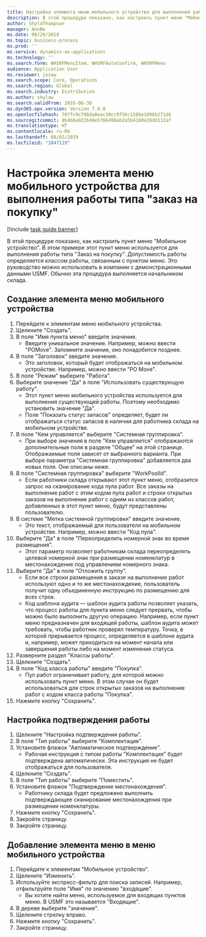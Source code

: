 ```yaml
---
title: Настройка элемента меню мобильного устройства для выполнения работы типа "заказ на покупку"
description: В этой процедуре показано, как настроить пункт меню "Мобильное устройство".
author: ShylaThompson
manager: AnnBe
ms.date: 08/29/2018
ms.topic: business-process
ms.prod: ''
ms.service: dynamics-ax-applications
ms.technology: ''
ms.search.form: WHSRFMenuItem, WHSRFAutoConfirm, WHSRFMenu
audience: Application User
ms.reviewer: josaw
ms.search.scope: Core, Operations
ms.search.region: Global
ms.search.industry: Distribution
ms.author: shylaw
ms.search.validFrom: 2016-06-30
ms.dyn365.ops.version: Version 7.0.0
ms.openlocfilehash: 707fc9c798da8eac30cc9f56c158be3d96b271d6
ms.sourcegitcommit: 8b4b6a9226d4e5f66498ab2a5b4160e26dd112af
ms.translationtype: HT
ms.contentlocale: ru-RU
ms.lasthandoff: 08/01/2019
ms.locfileid: "1847119"
---
```

# <a name="set-up-a-mobile-device-menu-item-for-completing-work-of-type-purchase-order"></a>Настройка элемента меню мобильного устройства для выполнения работы типа "заказ на покупку"

[!include [task guide banner](../../includes/task-guide-banner.md)]

В этой процедуре показано, как настроить пункт меню "Мобильное устройство". В этом примере этот пункт меню используется для выполнения работы типа "Заказ на покупку". Допустимость работы определяется классом работы, связанным с пунктом меню. Это руководство можно использовать в компании с демонстрационными данными USMF. Обычно эта процедура выполняется начальником склада.


## <a name="create-a-mobile-device-menu-item"></a>Создание элемента меню мобильного устройства
1. Перейдите к элементам меню мобильного устройства.
2. Щелкните "Создать".
3. В поле "Имя пункта меню" введите значение.
    * Введите уникальное значение. Например, можно ввести "POMove". Запомните значение, оно понадобится позднее.  
4. В поле "Заголовок" введите значение.
    * Это заголовок, который будет отображаться на мобильном устройстве. Например, можно ввести "PO Move".  
5. В поле "Режим" выберите "Работа".
6. Выберите значение "Да" в поле "Использовать существующую работу".
    * Этот пункт меню мобильного устройства используется для выполнения существующей работы. Поэтому необходимо установить значение "Да".  
    * Поле "Показать статус запасов" определяет, будет ли отображаться статус запасов в наличии для работника склада на мобильном устройстве.  
7. В поле "Кем управляется" выберите "Системная группировка".
    * При выборе значения в поле "Кем управляется" отображаются дополнительные поля в разделе "Общее" на этой странице. Отображаемые поля зависят от выбранного варианта. При выборе параметра "Системная группировка" добавляется два новых поля. Они описаны ниже.  
8. В поле "Системная группировка" выберите "WorkPoolId".
    * Если работники склада открывают этот пункт меню, отобразится запрос на сканирование кода пула работ. Все заказы на выполнение работ с этим кодом пула работ и строки открытых заказов на выполнение работ с одним из классов работ, добавленных в этот пункт меню, будут представлены пользователю.  
9. В системе "Метка системной группировки" введите значение.
    * Это текст, отображаемый для пользователя на мобильном устройстве. Например, можно ввести "Код пула".  
10. Выберите "Да" в поле "Переопределить номерной знак во время размещения".
    * Этот параметр позволяет работникам склада переопределять целевой номерной знак при размещении номенклатур в местонахождение под управлением номерного знака.  
11. Выберите "Да" в поле "Отложить группу".
    * Если все строки размещения в заказе на выполнение работ используют одно и то же местонахождение, пользователь получит одну объединенную инструкцию по размещению для всех строк.  
    * Код шаблона аудита — шаблон аудита работы позволяет указать, что процесс работы для пункта меню следует прервать, чтобы можно было выполнить другую операцию. Например, если пункт меню предназначен для входящей работы, шаблон аудита может требовать, чтобы работник проверял температуру. Точка, в которой прерывается процесс, определяется в шаблоне аудита и, например, может приходиться на момент начала или завершения работы либо на момент изменения статуса.  
12. Разверните раздел "Классы работы".
13. Щелкните "Создать".
14. В поле "Код класса работы" введите "Покупка".
    * Пул работ ограничивает работу, для которой можно использовать пункт меню. В этом случае он будет использоваться для строк открытых заказов на выполнение работ с кодом класса работы "Покупка".  
15. Нажмите кнопку "Сохранить".

## <a name="set-up-work-confirmation"></a>Настройка подтверждения работы
1. Щелкните "Настройка подтверждения работы".
2. В поле "Тип работы" выберите "Комплектация".
3. Установите флажок "Автоматическое подтверждение".
    * Рабочая инструкция с типом работы "Комплектация" будет подтверждена автоматически. Эта инструкция не будет отображаться для пользователя.  
4. Щелкните "Создать".
5. В поле "Тип работы" выберите "Поместить".
6. Установите флажок "Подтверждение местонахождения".
    * Работнику склада будет предложено выполнить подтверждающее сканирование местонахождения при размещении номенклатуры.  
7. Нажмите кнопку "Сохранить".
8. Закройте страницу.
9. Закройте страницу.

## <a name="add-the-menu-item-to-a-mobile-device-menu"></a>Добавление элемента меню в меню мобильного устройства
1. Перейдите к элементам "Мобильное устройство".
2. Щелкните "Изменить".
3. Используйте экспресс-фильтр для поиска записей. Например, отфильтруйте поле "Имя" по значению "входящие".
    * Вы хотите найти меню, используемое для входящих пунктов меню. В USMF это называется "Входящие".  
4. В дереве выберите "значение".
5. Щелкните стрелку вправо.
6. Нажмите кнопку "Сохранить".
7. Закройте страницу.

